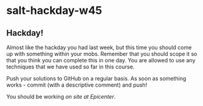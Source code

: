 # salt-hackday-w45

## Hackday!
Almost like the hackday you had last week, but this time you should come up with something within your mobs. Remember that you should scope it so that you think you can complete this in one day. You are allowed to use any techniques that we have used so far in this course.

Push your solutions to GitHub on a regular basis. As soon as something works - commit (with a descriptive comment) and push!

You should be working *on site at Epicenter*.
